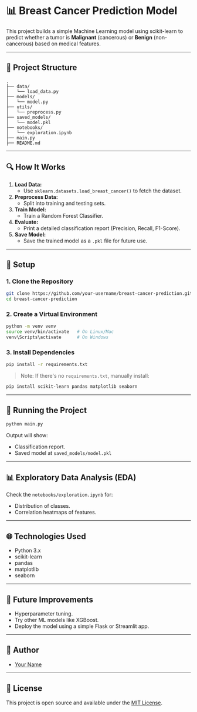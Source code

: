 # 📊 Breast Cancer Prediction Model

This project builds a simple Machine Learning model using scikit-learn to predict whether a tumor is **Malignant** (cancerous) or **Benign** (non-cancerous) based on medical features.

---

## 🔧 Project Structure

```
.
├── data/
│   └── load_data.py
├── models/
│   └── model.py
├── utils/
│   └── preprocess.py
├── saved_models/
│   └── model.pkl
├── notebooks/
│   └── exploration.ipynb
├── main.py
├── README.md
```

---

## 🔍 How It Works

1. **Load Data:**
   - Use `sklearn.datasets.load_breast_cancer()` to fetch the dataset.
2. **Preprocess Data:**
   - Split into training and testing sets.
3. **Train Model:**
   - Train a Random Forest Classifier.
4. **Evaluate:**
   - Print a detailed classification report (Precision, Recall, F1-Score).
5. **Save Model:**
   - Save the trained model as a `.pkl` file for future use.

---

## 🔄 Setup

### 1. Clone the Repository
```bash
git clone https://github.com/your-username/breast-cancer-prediction.git
cd breast-cancer-prediction
```

### 2. Create a Virtual Environment
```bash
python -m venv venv
source venv/bin/activate   # On Linux/Mac
venv\Scripts\activate      # On Windows
```

### 3. Install Dependencies
```bash
pip install -r requirements.txt
```

> Note: If there's no `requirements.txt`, manually install:
```bash
pip install scikit-learn pandas matplotlib seaborn
```

---

## 💪 Running the Project

```bash
python main.py
```

Output will show:
- Classification report.
- Saved model at `saved_models/model.pkl`

---

## 📊 Exploratory Data Analysis (EDA)

Check the `notebooks/exploration.ipynb` for:
- Distribution of classes.
- Correlation heatmaps of features.

---

## 🌐 Technologies Used
- Python 3.x
- scikit-learn
- pandas
- matplotlib
- seaborn

---

## 🚀 Future Improvements
- Hyperparameter tuning.
- Try other ML models like XGBoost.
- Deploy the model using a simple Flask or Streamlit app.

---

## 👤 Author
- [Your Name](https://github.com/your-username)

---

## 📢 License
This project is open source and available under the [MIT License](LICENSE).

